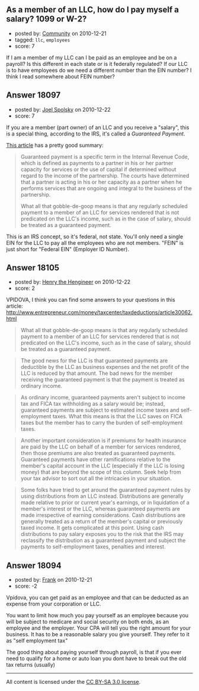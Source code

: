 ## As a member of an LLC, how do I pay myself a salary? 1099 or W-2?

- posted by: [Community](https://stackexchange.com/users/-1/-1-community) on 2010-12-21
- tagged: `llc`, `employees`
- score: 7

If I am a member of my LLC can I be paid as an employee and be on a payroll? Is this different in each state or is it federally regulated? If our LLC is to have employees do we need a different number than the EIN number? I think I read somewhere about FEIN number? 


## Answer 18097

- posted by: [Joel Spolsky](https://stackexchange.com/users/-1/4335-joel-spolsky) on 2010-12-22
- score: 7

If you are a member (part owner) of an LLC and you receive a "salary", this is a special thing, according to the IRS, it's called a *Guaranteed Payment*.

[This article](http://www.entrepreneur.com/money/taxcenter/taxdeductions/article30062.html) has a pretty good summary:

> Guaranteed payment is a specific term
> in the Internal Revenue Code, which is
> defined as payments to a partner in
> his or her partner capacity for
> services or the use of capital if
> determined without regard to the
> income of the partnership. The courts
> have determined that a partner is
> acting in his or her capacity as a
> partner when he performs services that
> are ongoing and integral to the
> business of the partnership.
> 
> What all that gobble-de-goop means is
> that any regularly scheduled payment
> to a member of an LLC for services
> rendered that is not predicated on the
> LLC's income, such as in the case of
> salary, should be treated as a
> guaranteed payment.

This is an IRS concept, so it's federal, not state. You'll only need a single EIN for the LLC to pay all the employees who are not members. "FEIN" is just short for "Federal EIN" (Employer ID Number).



## Answer 18105

- posted by: [Henry the Hengineer](https://stackexchange.com/users/-1/1692-henry-the-hengineer) on 2010-12-22
- score: 2

VPIDOVA, I think you can find some answers to your questions in this article: http://www.entrepreneur.com/money/taxcenter/taxdeductions/article30062.html

> What all that gobble-de-goop means is that any regularly scheduled payment to a member of an LLC for services rendered that is not predicated on the LLC's income, such as in the case of salary, should be treated as a guaranteed payment.

> The good news for the LLC is that guaranteed payments are deductible by the LLC as business expenses and the net profit of the LLC is reduced by that amount. The bad news for the member receiving the guaranteed payment is that the payment is treated as ordinary income.

>As ordinary income, guaranteed payments aren't subject to income tax and FICA tax withholding as a salary would be; instead, guaranteed payments are subject to estimated income taxes and self-employment taxes. What this means is that the LLC saves on FICA taxes but the member has to carry the burden of self-employment taxes.

>Another important consideration is if premiums for health insurance are paid by the LLC on behalf of a member for services rendered, then those premiums are also treated as guaranteed payments. Guaranteed payments have other ramifications relative to the member's capital account in the LLC (especially if the LLC is losing money) that are beyond the scope of this column. Seek help from your tax advisor to sort out all the intricacies in your situation.

>Some folks have tried to get around the guaranteed payment rules by using distributions from an LLC instead. Distributions are generally made relative to prior or current year's earnings, or in liquidation of a member's interest or the LLC, whereas guaranteed payments are made irrespective of earning considerations. Cash distributions are generally treated as a return of the member's capital or previously taxed income. It gets complicated at this point. Using cash distributions to pay salary exposes you to the risk that the IRS may reclassify the distribution as a guaranteed payment and subject the payments to self-employment taxes, penalties and interest.


## Answer 18094

- posted by: [Frank](https://stackexchange.com/users/-1/4858-frank) on 2010-12-21
- score: -2

Vpidova, you can get paid as an employee and that can be deducted as an expense from your corporation or LLC.   

You want to limit how much you pay yourself as an employee because you will be subject to medicare and social security on both ends, as an employee and the employer.  Your CPA will tell you the right amount for your business.  It has to be a reasonable salary you give yourself.  They refer to it as "self employment tax"

The good thing about paying yourself through payroll, is that if you ever need to qualify for a home or auto loan you dont have to break out the old tax returns (usually)





---

All content is licensed under the [CC BY-SA 3.0 license](https://creativecommons.org/licenses/by-sa/3.0/).
